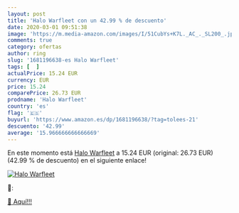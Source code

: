```yaml
---
layout: post
title: 'Halo Warfleet con un 42.99 % de descuento'
date: 2020-03-01 09:51:38
image: 'https://m.media-amazon.com/images/I/51CubYs+K7L._AC_._SL200_.jpg'
comments: true
category: ofertas
author: ring
slug: '1681196638-es Halo Warfleet'
tags: [  ]
actualPrice: 15.24 EUR
currency: EUR
price: 15.24
comparePrice: 26.73 EUR
prodname: 'Halo Warfleet'
country: 'es'
flag: '🇪🇸'
buyurl: 'https://www.amazon.es/dp/1681196638/?tag=tolees-21'
descuento: '42.99'
average: '15.966666666666669'
---
```


En este momento está [Halo Warfleet](https://www.amazon.es/dp/1681196638/?tag=tolees-21) a 15.24 EUR (original: 26.73 EUR) (42.99 %  de descuento) en el siguiente enlace!

[![Halo Warfleet](https://m.media-amazon.com/images/I/51CubYs+K7L._AC_._SL200_.jpg)](https://www.amazon.es/dp/1681196638/?tag=tolees-21)

🔎:


[🛒 Aquí!!!](https://www.amazon.es/dp/1681196638/?tag=tolees-21)
